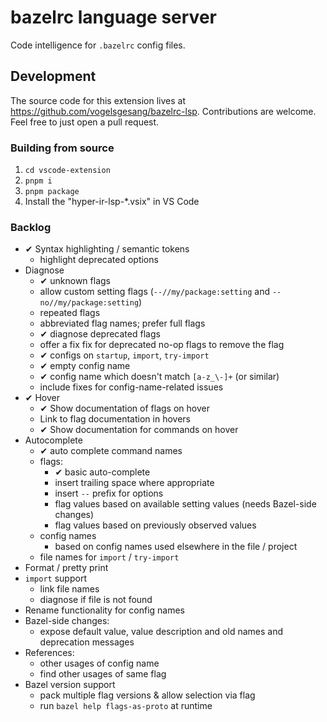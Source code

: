 # bazelrc language server

Code intelligence for `.bazelrc` config files.

## Development

The source code for this extension lives at https://github.com/vogelsgesang/bazelrc-lsp.
Contributions are welcome. Feel free to just open a pull request.

### Building from source

1. `cd vscode-extension`
2. `pnpm i`
3. `pnpm package`
4. Install the "hyper-ir-lsp-*.vsix" in VS Code

### Backlog

* ✔ Syntax highlighting / semantic tokens
  * highlight deprecated options
* Diagnose
  * ✔ unknown flags
  * allow custom setting flags (`--//my/package:setting` and `--no//my/package:setting`)
  * repeated flags
  * abbreviated flag names; prefer full flags
  * ✔ diagnose deprecated flags
  * offer a fix fix for deprecated no-op flags to remove the flag
  * ✔ configs on `startup`, `import`, `try-import`
  * ✔ empty config name
  * ✔ config name which doesn't match `[a-z_\-]+` (or similar)
  * include fixes for config-name-related issues
* ✔ Hover
  * ✔ Show documentation of flags on hover
  * Link to flag documentation in hovers
  * ✔ Show documentation for commands on hover
* Autocomplete
  * ✔ auto complete command names
  * flags:
    * ✔ basic auto-complete
    * insert trailing space where appropriate
    * insert `--` prefix for options
    * flag values based on available setting values (needs Bazel-side changes)
    * flag values based on previously observed values
  * config names
    * based on config names used elsewhere in the file / project
  * file names for `import` / `try-import`
* Format / pretty print
* `import` support
  * link file names
  * diagnose if file is not found
* Rename functionality for config names
* Bazel-side changes:
  * expose default value, value description and old names and deprecation messages
* References:
  * other usages of config name
  * find other usages of same flag
* Bazel version support
  * pack multiple flag versions & allow selection via flag
  * run `bazel help flags-as-proto` at runtime
